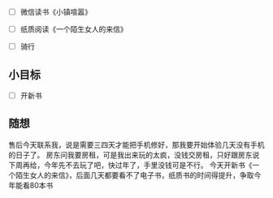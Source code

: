 - [ ] 微信读书《小镇喧嚣》
- [ ] 纸质阅读《一个陌生女人的来信》
- [ ] 骑行


## 小目标
- [ ] 开新书

## 随想
售后今天联系我，说是需要三四天才能把手机修好，那我要开始体验几天没有手机的日子了。
房东问我要房租，可是我出来玩的太疯，没钱交房租，只好跟房东说下周再给，今年先不去玩了吧，快过年了，手里没钱可是不行。
今天开新书《一个陌生女人的来信》，后面几天都要看不了电子书，纸质书的时间得提升，争取今年能看80本书